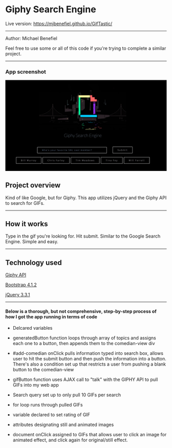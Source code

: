 <h1>Giphy Search Engine </h1>

Live version: https://mjbenefiel.github.io/GifTastic/
<hr></hr>

Author: Michael Benefiel

Feel free to use some or all of this code if you're trying to complete a similar project.
<hr></hr>

<h3> App screenshot </h3>

![alt text](https://raw.githubusercontent.com/mjbenefiel/GifTastic/master/assets/images/readme.jpg "Giphy Search Engine")

<h2> Project overview</h2>
Kind of like Google, but for Giphy. This app utilizes jQuery and the Giphy API to search for GIFs.
<hr></hr>

<h2> How it works </h2>
Type in the gif you're looking for. Hit submit. Similar to the Google Search Engine. Simple and easy.
<hr></hr>

<h2>Technology used</h2>

[Giphy API](https://developers.giphy.com/)

[Bootstrap 4.1.2 ](http://getbootstrap.com/)

[jQuery 3.3.1](https://jquery.com/)

<hr></hr>

<h4>Below is a thorough, but not comprehensive, step-by-step process of how I got the app running in terms of code</h4>

- Delcared variables

- generatedButton function loops through array of topics and assigns each one to a button, then appends them to the comedian-view div

- #add-comedian onClick pulls information typed into search box, allows user to hit the submit button and then push the information into a button. There's also a condition set up that restricts a user from pushing a blank button to the comedian-view

- gifButton function uses AJAX call to "talk" with the GIPHY API to pull GIFs into my web app

- Search query set up to only pull 10 GIFs per search

- for loop runs through pulled GIFs

- variable declared to set rating of GIF

- attributes designating still and animated images

- document onClick assigned to GIFs that allows user to click an image for animated effect, and click again for original/still effect.
